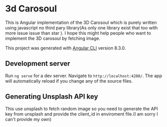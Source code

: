 # 3d Carosoul

This is Angular implementation of the 3D Carosoul which is purely written using javascript no third pary library(As only one library exist that too with more issue issue than star ). I hope this might help people who want to implement the 3D carosoul by fetching image.

This project was generated with [Angular CLI](https://github.com/angular/angular-cli) version 8.3.0.

## Development server

Run `ng serve` for a dev server. Navigate to `http://localhost:4200/`. The app will automatically reload if you change any of the source files.

## Generating Unsplash API key

This use unsplash to fetch random image so you need to generate the API key from unsplash and provide the client_id in enviroment file.(I am sorry I can't provide my own)
